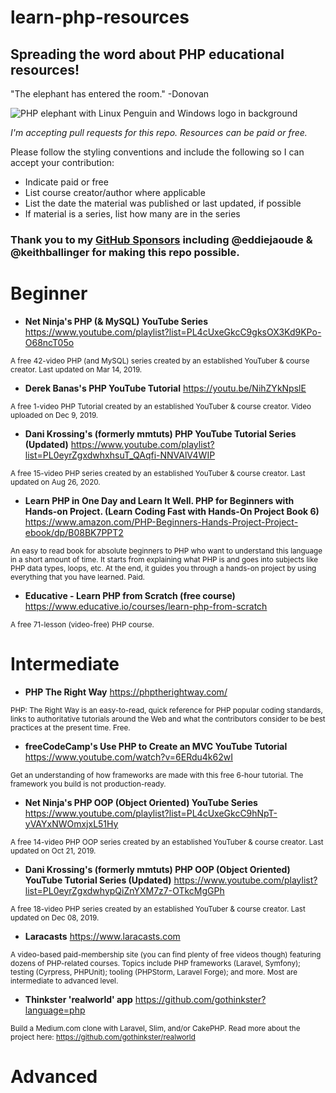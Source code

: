 # learn-php-resources
## Spreading the word about PHP educational resources!  

"The elephant has entered the room." -Donovan

![PHP elephant with Linux Penguin and Windows logo in background](https://github-production-repository-image-32fea6.s3.amazonaws.com/306814906/ed975280-15a0-11eb-9e1b-ca8faced7824?)

_I'm accepting pull requests for this repo. Resources can be paid or free._ 

Please follow the styling conventions and include the following so I can accept your contribution:
- Indicate paid or free 
- List course creator/author where applicable
- List the date the material was published or last updated, if possible
- If material is a series, list how many are in the series

### Thank you to my [GitHub Sponsors](https://github.com/sponsors/RealToughCandy) including @eddiejaoude & @keithballinger for making this repo possible.

# Beginner

- **Net Ninja's PHP (& MySQL) YouTube Series**
https://www.youtube.com/playlist?list=PL4cUxeGkcC9gksOX3Kd9KPo-O68ncT05o

<sup>A free 42-video PHP (and MySQL) series created by an established YouTuber & course creator. Last updated on Mar 14, 2019.</sup>

- **Derek Banas's PHP YouTube Tutorial**
https://youtu.be/NihZYkNpslE

<sup>A free 1-video PHP Tutorial created by an established YouTuber & course creator. Video uploaded on Dec 9, 2019.</sup>

- **Dani Krossing's (formerly mmtuts) PHP YouTube Tutorial Series (Updated)**
https://www.youtube.com/playlist?list=PL0eyrZgxdwhxhsuT_QAqfi-NNVAlV4WIP

<sup>A free 15-video PHP series created by an established YouTuber & course creator. Last updated on Aug 26, 2020.</sup>

- **Learn PHP in One Day and Learn It Well. PHP for Beginners with Hands-on Project. (Learn Coding Fast with Hands-On Project Book 6)**
https://www.amazon.com/PHP-Beginners-Hands-Project-Project-ebook/dp/B08BK7PPT2

<sup>An easy to read book for absolute beginners to PHP who want to understand this language in a short amount of time. It starts from explaining what PHP is and goes into subjects like PHP data types, loops, etc. At the end, it guides you through a hands-on project by using everything that you have learned. Paid.</sup>

- **Educative - Learn PHP from Scratch (free course)**
https://www.educative.io/courses/learn-php-from-scratch

<sup>A free 71-lesson (video-free) PHP course.</sup>

# Intermediate

- **PHP The Right Way**
https://phptherightway.com/

<sup>PHP: The Right Way is an easy-to-read, quick reference for PHP popular coding standards, links to authoritative tutorials around the Web and what the contributors consider to be best practices at the present time. Free. </sup>

- **freeCodeCamp's Use PHP to Create an MVC YouTube Tutorial**
https://www.youtube.com/watch?v=6ERdu4k62wI

<sup>Get an understanding of how frameworks are made with this free 6-hour tutorial. The framework you build is not production-ready.</sup>

- **Net Ninja's PHP OOP (Object Oriented) YouTube Series**
https://www.youtube.com/playlist?list=PL4cUxeGkcC9hNpT-yVAYxNWOmxjxL51Hy

<sup>A free 14-video PHP OOP series created by an established YouTuber & course creator. Last updated on Oct 21, 2019.</sup>

- **Dani Krossing's (formerly mmtuts) PHP OOP (Object Oriented) YouTube Tutorial Series (Updated)**
https://www.youtube.com/playlist?list=PL0eyrZgxdwhypQiZnYXM7z7-OTkcMgGPh

<sup>A free 18-video PHP series created by an established YouTuber & course creator. Last updated on Dec 08, 2019.</sup>

- **Laracasts**
https://www.laracasts.com

<sup>A video-based paid-membership site (you can find plenty of free videos though) featuring dozens of PHP-related courses. Topics include PHP frameworks (Laravel, Symfony); testing (Cyrpress, PHPUnit); tooling (PHPStorm, Laravel Forge); and more. Most are intermediate to advanced level.</sup>

- **Thinkster 'realworld' app**
https://github.com/gothinkster?language=php

<sup> Build a Medium.com clone with Laravel, Slim, and/or CakePHP. Read more about the project here: https://github.com/gothinkster/realworld</sup>

# Advanced
